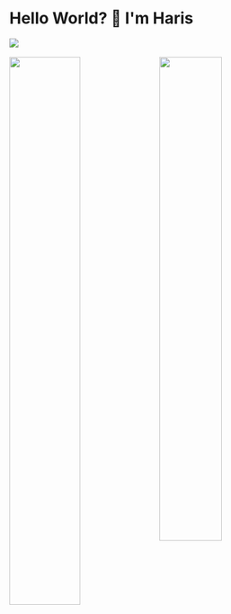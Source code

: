 # Hello World? :wave: I'm Haris

<img align="top" src="https://hits.seeyoufarm.com/api/count/incr/badge.svg?url=https%3A%2F%2Fgithub.com%2F{009MHz}1212%2Fhit-counter" /><br>
<br>
<img align="left" width="50%" src="https://github-readme-stats.vercel.app/api?username=009MHz&show_icons=true&theme=tokyonight" />
<img align="right" width="47%" src="https://github-readme-stats.vercel.app/api/top-langs/?username=009MHz&layout=compact" /> 

<!-- 
# Achievements
<img src="https://github-readme-streak-stats.herokuapp.com/?user=009MHz" /> 
 -->
